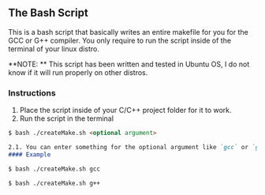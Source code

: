 ## The Bash Script

This is a bash script that basically writes an entire makefile for you for the GCC or G++ compiler. You only require to run the script inside of the terminal of your linux distro.

**NOTE: ** This script has been written and tested in Ubuntu OS, I do not know if it will run properly on other distros.

### Instructions

1. Place the script inside of your C/C++ project folder for it to work.
2. Run the script in the terminal
```markdown
$ bash ./createMake.sh <optional argument>

2.1. You can enter something for the optional argument like `gcc` or `g++`. If it is not entered then script will ask for a valid input either way.
#### Example

$ bash ./createMake.sh gcc

$ bash ./createMake.sh g++
```
